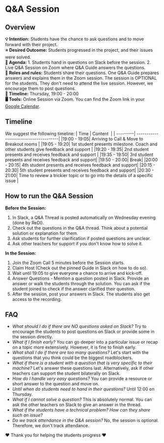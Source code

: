 # Q&A Session 

## Overview
**💡 Intention:** Students have the chance to ask questions and to move forward with their project.\
**⭐ Desired Outcome:** Students progressed in the project, and their issues were solved.\
**📝 Agenda:** 1. Students hand in questions on Slack before the session. 2. Live Q&A Session on Zoom where Q&A Guide answers the questions. \
**👤 Roles and rules:** Students share their questions. One Q&A Guide prepares answers and explains them in the Zoom session. The session is OPTIONAL for the students. They don't need to attend the live session. However, we encourage them to post questions. \
**📅 Timeline:** Thursday, 19:00 - 20:00 \
**🖥️ Tools:** Online Session via Zoom. You can find the Zoom link in your [Google Calendar](https://calendar.google.com/calendar/u/0/r).

## Timeline
We suggest the following timeline: 
| Time           | Content                                     |
| ---------| --------------------------------------|
|19:00 - 19:05| Arriving to Call & Move to Breakout rooms |
|19:05 - 19:20| 1st student presents milestone. Coach and other students give feedback and support |
|19:20 - 19:35| 2nd student presents and receives feedback and support |
|19:35 - 19:50| 3rd student presents and receives feedback and support|
|19:50 - 20:00| Break|
|20:00 - 20:15| 4th student presents and receives feedback and support|
|20:15 - 20:30| 5th student presents and receives feedback and support|
|20:30 - 21:00| Time to review a trickier topic or to go into the details of a specific issue |

## How to run the Q&A Session

**Before the Session:**
1. In Slack, a Q&A Thread is posted automatically on Wednesday evening (done by ReDI).
2. Check out the questions in the Q&A thread. Think about a potential solution or explanation for them.
3. Ask students for further clarification if posted questions are unclear.
4. Ask other teachers for support if you don't know how to solve it. 

**In the Session:**
1. Join the Zoom Call 5 minutes before the Session starts. 
2. Claim Host (Check out the pinned Guide in Slack on how to do so).
3. Wait until 19:05 to give everyone a chance to arrive and kick-off.
4. Answer Questions - Mention a question posted in Slack. Provide an answer or walk the students through the solution. You can ask if the student joined to check if the answer clarified their question.
5. After the session, post your answers in Slack. The students also get access to the recording.


## FAQ
- _What should I do if there are NO questions asked on Slack?_ Try to encourage the students to post questions on Slack or provide some in the session directly.
- _What if I finish early?_ You can go deeper into a particular issue or recap on a topic more extensively. However, it is fine to finish early.
- _What shall I do if there are too many questions?_ Let's start with the questions that you think could be the biggest roadblockers.
- _What if there is a student with a question that is very specific to their machine?_ Let's answer these questions last. Alternatively, ask if other teachers can support the student bilaterally on Slack. 
- _How do I handle very easy questions?_ You can provide a resource or short answer to the question and move on. 
- _Until when do students need to hand in their questions?_ Until 12:00 on Thursday. 
- _What if I cannot solve a question?_ This is absolutely normal. You can ask the other teachers on Slack to give an answer in the thread. 
- _What if the students have a technical problem? How can they share such an issue?_
- _Do we track attendance in the Q&A session?_ No, the session is optional. Therefore, we don't track attendance. 

❤️ Thank you for helping the students progress ❤️
